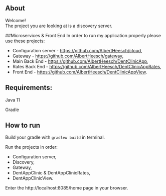 ## About
Welcome!  
The project you are looking at is a discovery server.

##Microservices & Front End
In order to run my application properly please use these projects:
- Configuration server - https://github.com/AlbertHeesch/cloud,
- Gateway - https://github.com/AlbertHeesch/gateway,
- Main Back End - https://github.com/AlbertHeesch/DentClinicApp,
- Rates Back End - https://github.com/AlbertHeesch/DentClinicAppRates,
- Front End - https://github.com/AlbertHeesch/DentClinicAppView.

## Requirements:

Java 11

Gradle

## How to run

Build your gradle with `gradlew build` in terminal.

Run the projects in order:
- Configuration server,
- Discovery,
- Gateway,
- DentAppClinic & DentAppClinicRates,
- DentAppClinicView.

Enter the http://localhost:8085/home page in your browser.